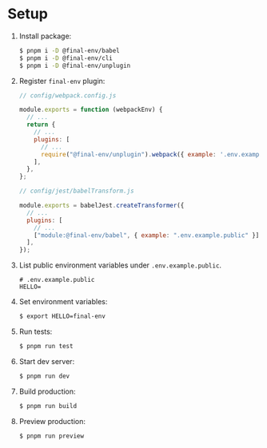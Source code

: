 # Setup

1. Install package:

   ```sh
   $ pnpm i -D @final-env/babel
   $ pnpm i -D @final-env/cli
   $ pnpm i -D @final-env/unplugin
   ```

1. Register `final-env` plugin:

   ```js
   // config/webpack.config.js

   module.exports = function (webpackEnv) {
     // ...
     return {
       // ...
       plugins: [
         // ...
         require("@final-env/unplugin").webpack({ example: '.env.example.public' }),
       ],
     },
   };
   ```

   ```js
   // config/jest/babelTransform.js

   module.exports = babelJest.createTransformer({
     // ...
     plugins: [
       // ...
       ["module:@final-env/babel", { example: ".env.example.public" }],
     ],
   });
   ```

1. List public environment variables under `.env.example.public`.

   ```
   # .env.example.public
   HELLO=
   ```

1. Set environment variables:

   ```sh
   $ export HELLO=final-env
   ```

1. Run tests:

   ```sh
   $ pnpm run test
   ```

1. Start dev server:

   ```sh
   $ pnpm run dev
   ```

1. Build production:

   ```sh
   $ pnpm run build
   ```

1. Preview production:

   ```sh
   $ pnpm run preview
   ```
